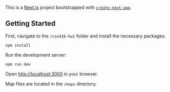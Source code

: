 This is a [Next.js](https://nextjs.org/) project bootstrapped with [`create-next-app`](https://github.com/vercel/next.js/tree/canary/packages/create-next-app).

## Getting Started

First, navigate to the `/cse416-hw1` folder and install the necessary packages:

```
npm install
```

Run the development server:
```
npm run dev
```

Open [http://localhost:3000](http://localhost:3000) in your browser.

Map files are located in the `/maps` directory.